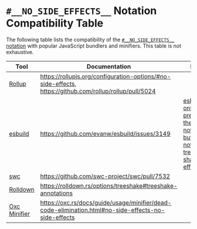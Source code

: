 # `#__NO_SIDE_EFFECTS__` Notation Compatibility Table

The following table lists the compatibility of the [`#__NO_SIDE_EFFECTS__` notation](./no-side-effects-notation-spec.md) with popular JavaScript bundlers and minifiers. This table is not exhaustive.

| Tool | Documentation | Note |
| ---- | ----------------- | ------------- |
| [Rollup](https://rollupjs.org/) | https://rollupjs.org/configuration-options/#no-side-effects, https://github.com/rollup/rollup/pull/5024 |
| [esbuild](https://esbuild.github.io/) | https://github.com/evanw/esbuild/issues/3149 | [esbuild only preserves the notation but does not have tree-shaking effect](https://github.com/evanw/esbuild/issues/3149#issuecomment-1584954956) | 
| [swc](https://swc.rs/) | https://github.com/swc-project/swc/pull/7532 | | 
| [Rolldown](https://rolldown.rs/) | https://rolldown.rs/options/treeshake#treeshake-annotations |
| [Oxc Minifier](https://oxc.rs/docs/guide/usage/minifier) | https://oxc.rs/docs/guide/usage/minifier/dead-code-elimination.html#no-side-effects-no-side-effects |
